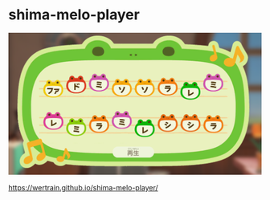 # shima-melo-player

![Screenshot](https://github.com/wertrain/shima-melo-player/blob/master/screenshot.PNG)

https://wertrain.github.io/shima-melo-player/


